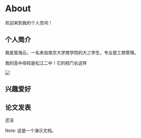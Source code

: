 # About

欢迎来到我的个人空间！

## 个人简介

我是苗海云，一名来自南京大学商学院的大三学生，专业是工商管理。

我的高中母校是松江二中！它的校门长这样

![](C:\Users\86139\Documents\AlexMiao811.github.io\sjez.jpg)

## 兴趣爱好



## 论文发表

还没





Note: 这是一个演示文档。